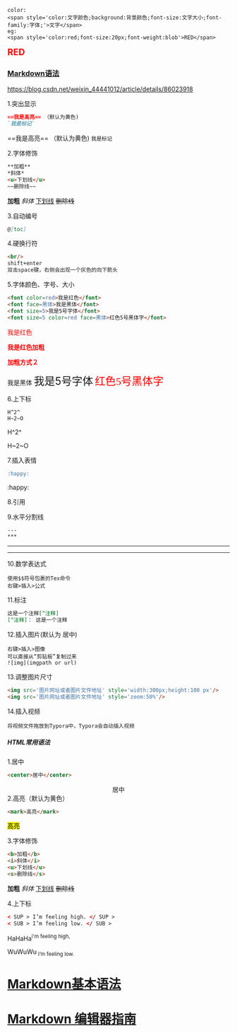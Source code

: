 





```
color:
<span style='color:文字颜色;background:背景颜色;font-size:文字大小;font-family:字体;'>文字</span>
eg:
<span style='color:red;font-size:20px;font-weight:blob'>RED</span>
```

<span style='color:red;font-size:20px;font-weight:bold'>RED</span>



### [Markdown语法](https://blog.csdn.net/weixin_44441012/article/details/86023918)

https://blog.csdn.net/weixin_44441012/article/details/86023918

1.突出显示

```markdown
==我是高亮== （默认为黄色)
`我是标记`
```

==我是高亮== （默认为黄色)
`我是标记`

2.字体修饰

```markdown
**加粗**
*斜体*
<u>下划线</u>
~~删除线~~
```

**加粗**
*斜体*
<u>下划线</u>
~~删除线~~

3.自动编号

```markdown
@[toc]
```

4.硬换行符

```markdown
<br/>
shift+enter
双击space键，右侧会出现一个灰色的向下箭头
```

5.字体颜色、字号、大小

```markdown
<font color=red>我是红色</font>
<font face=黑体>我是黑体</font>
<font size=5>我是5号字体</font>
<font size=5 color=red face=黑体>红色5号黑体字</font>
```

<font color=red>我是红色</font>

<font color=red>**我是红色加粗**</font>

<strong><font color=red>加粗方式２</font></strong>

<font face=黑体>我是黑体</font>
<font size=5>我是5号字体</font>
<font size=5 color=red face=黑体>红色5号黑体字</font>



6.上下标

```markdown
H^2^
H~2~O
```

H^2^

H~2~O

7.插入表情

```markdown
:happy:
```

:happy:

8.引用



9.水平分割线

```
---
***
```

---
***

10.数学表达式

```
使用$$符号包裹的Tex命令
右键>插入>公式
```



11.标注

```markdown
这是一个注释[^注释]
[^注释]： 这是一个注释
```

[^注释]: 这是一个注释

12.插入图片(默认为 居中)

```
右键>插入>图像
可以直接从“剪贴板”复制过来
![img](imgpath or url)
```

13.调整图片尺寸

```markdown
<img src='图片网址或者图片文件地址' style='width:300px;height:100 px'/>
<img src='图片网址或者图片文件地址' style='zoom:50%'/>
```

14.插入视频

```
将视频文件拖放到Typora中，Typora会自动插入视频
```



##### HTML常用语法

1.居中

```html
<center>居中</center>
```

<center>居中</center>
2.高亮（默认为黄色）

```html
<mark>高亮</mark>
```

<mark>高亮</mark>

3.字体修饰

```html
<b>加粗</b>
<i>斜体</i>
<u>下划线</u>
<s>删除线</s>
```

<b>加粗</b>
<i>斜体</i>
<u>下划线</u>
<s>删除线</s>

4.上下标

```html
< SUP > I’m feeling high. </ SUP > 
< SUB > I’m feeling low. </ SUB > 
```

HaHaHa<sup>i'm feeling high,</sup>

WuWuWu<sub> I’m feeling low. </sub>



# [Markdown基本语法](https://www.jianshu.com/p/191d1e21f7ed)





# [Markdown 编辑器指南](https://www.cnblogs.com/linuxAndMcu/p/11212486.html)